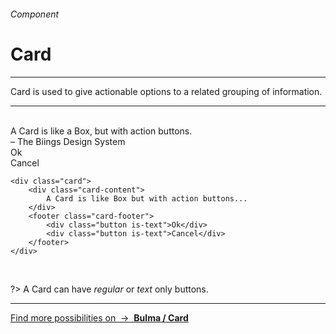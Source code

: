 <h6 class="is-uppercase has-text-grey has-text-weight-medium">Component</h6><h1 class="title is-family-secondary">Card</h1>
<hr class="is-visible is-size-3">
<p class="subtitle is-4 is-family-secondary">
    <span class="has-text-weight-semibold">Card</span> is used to give actionable options to a related grouping of information.
</p>
<hr class="is-visible is-size-3"><br>

<div class="box has-background-white-bis is-large is-marginless">
    <div class="card">
        <div class="card-content">
            <div class="title is-family-secondary">A Card is like a Box, but with action buttons.</div>
            <div class="subtitle is-6">– The Biings Design System</div>
        </div>
        <footer class="card-footer is-size-7">
            <div class="button is-text">Ok</div>
            <div class="button is-text">Cancel</div>
        </footer>
    </div>
</div>

    <div class="card">
        <div class="card-content">
            A Card is like Box but with action buttons...
        </div>
        <footer class="card-footer">
            <div class="button is-text">Ok</div>
            <div class="button is-text">Cancel</div>
        </footer>
    </div>
<br>

?> A Card can have<em> regular </em>or<em> text </em>only buttons.

<hr>

<a href="https://bulma.io/documentation/components/card/" target="blank" class="box is-well has-text-grey">
    Find more possibilities on &nbsp;→&nbsp; <strong class="has-text-primary">Bulma / Card</strong></a>
</a>